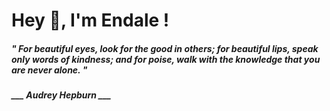 <h1 title="head"> Hey 👋, I'm Endale !</h1>

**<h5><i>" For beautiful eyes, look for the good in others; for beautiful lips, speak only words of kindness; and for poise, walk with the knowledge that you are never alone. "</i></h5>**

*<b>___ Audrey Hepburn ___</b>*
